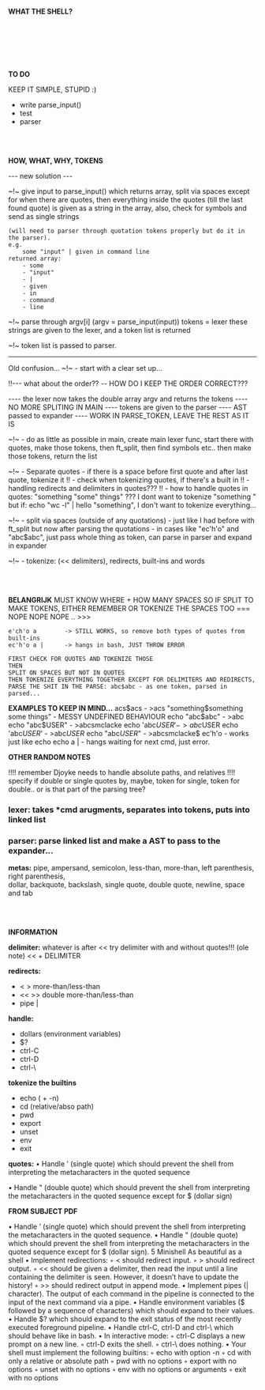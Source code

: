<br/><br/>

**WHAT THE SHELL?**

<br/><br/>


<br/><br/>

**TO DO**

KEEP IT SIMPLE, STUPID :)

- write parse_input()
- test
- parser

<br/><br/>

**HOW, WHAT, WHY, TOKENS**

--- new solution ---

~!~ give input to parse_input() which returns array, split via spaces except for when there
	are quotes, then everything inside the quotes (till the last found quote) is given as a string in
	the array, also, check for symbols and send as single strings 
	
	(will need to parser through quotation tokens properly but do it in the parser).
	e.g.
		some "input" | given in command line
	returned array:
		- some
		- "input"
		- | 
		- given
		- in
		- command
		- line

~!~	parse through argv[i] (argv = parse_input(input))
	tokens = lexer
	these strings are given to the lexer, and a token list is returned

~!~ token list is passed to parser. 

--------------------------------------------
Old confusion...
 ~!~ - start with a clear set up...

!!--- what about the order?? 
-- HOW DO I KEEP THE ORDER CORRECT???

 ---- the lexer now takes the double array argv and returns the tokens
 ---- NO MORE SPLITING IN MAIN
 ---- tokens are given to the parser
 ---- AST passed to expander
 ---- WORK IN PARSE_TOKEN, LEAVE THE REST AS IT IS

 ~!~ - do as little as possible in main, create main lexer func, start there with quotes, make those tokens, then
	ft_split, then find symbols etc.. then make those tokens, return the list 

 ~!~ - Separate quotes
	- if there is a space before first quote and after last quote, tokenize it
	!! - check when tokenizing quotes, if there's a built in
	!! - handling redirects and delimiters in quotes???
	!! - how to handle quotes in quotes: "something "some" things" ??? I dont want to tokenize "something "
		but if: echo "wc -l" | hello "something", I don't want to tokenize everything...

 ~!~ - split via spaces (outside of any quotations)
	- just like I had before with ft_split but now after parsing the quotations
	- in cases like "ec'h'o" and "abc$abc", just pass whole thing as token, can parse in parser and expand in expander

 ~!~ - tokenize: (<< delimiters), redirects, built-ins and words


<br/><br/>

**BELANGRIJK** 
	MUST KNOW WHERE + HOW MANY SPACES
	SO IF SPLIT TO MAKE TOKENS, EITHER REMEMBER OR TOKENIZE THE SPACES TOO === NOPE NOPE NOPE .. >>>


	e'ch'o a		-> STILL WORKS, so remove both types of quotes from built-ins
	ec'h'o a |		-> hangs in bash, JUST THROW ERROR

	FIRST CHECK FOR QUOTES AND TOKENIZE THOSE
	THEN
	SPLIT ON SPACES BUT NOT IN QUOTES
	THEN TOKENIZE EVERYTHING TOGETHER EXCEPT FOR DELIMITERS AND REDIRECTS, 
	PARSE THE SHIT IN THE PARSE: abc$abc - as one token, parsed in parsed...

**EXAMPLES TO KEEP IN MIND...**
	acs$acs									- >acs
	"something$something some things" 		- MESSY UNDEFINED BEHAVIOUR
	echo "abc$abc"							- >abc
	echo "abc$USER"							- >abcsmclacke
	echo 'abc$USER'							- >abc$USER
	echo 'abc$USER$'						- >abc$USER$
	echo "abc$USER$"						- >abcsmclacke$
	ec'h'o									- works just like echo
	echo a |								- hangs waiting for next cmd, just error.


**OTHER RANDOM NOTES**

!!!! remember Djoyke needs to handle absolute paths, and relatives
!!!! specify if double or single quotes by, maybe, token for single, token for double.. or is that 
part of the parsing tree?

### **lexer:** takes *cmd arugments, separates into tokens, puts into linked list

### **parser:** parse linked list and make a AST to pass to the expander...

**metas:** pipe, ampersand, semicolon, less-than, more-than, left parenthesis, right parenthesis, <br/>
dollar, backquote, backslash, single quote, double quote, newline, space and tab


<br/><br/>

**INFORMATION**

**delimiter:**  whatever is after <<
try delimiter with and without quotes!!! (ole note)
<< + DELIMITER

**redirects:** 
 - < > more-than/less-than 
 - << >> double more-than/less-than
 - pipe | 

**handle:** 
 - dollars (environment variables) 
 - $?
 - ctrl-C 
 - ctrl-D 
 - ctrl-\

**tokenize the builtins** 
 - echo ( + -n) 
 - cd (relative/abso path)
 - pwd 
 - export
 - unset
 - env
 - exit

**quotes:**
• Handle ’ (single quote) which should prevent the shell from interpreting the metacharacters in the quoted sequence

• Handle " (double quote) which should prevent the shell from interpreting the metacharacters in the quoted sequence except for $ (dollar sign)

**FROM SUBJECT PDF**

• Handle ’ (single quote) which should prevent the shell from interpreting the metacharacters in the quoted sequence.
• Handle " (double quote) which should prevent the shell from interpreting the metacharacters in the quoted sequence except for $ (dollar sign).
5
Minishell As beautiful as a shell
• Implement redirections:
◦ < should redirect input.
◦ > should redirect output.
◦ << should be given a delimiter, then read the input until a line containing the
delimiter is seen. However, it doesn’t have to update the history!
◦ >> should redirect output in append mode.
• Implement pipes (| character). The output of each command in the pipeline is
connected to the input of the next command via a pipe.
• Handle environment variables ($ followed by a sequence of characters) which
should expand to their values.
• Handle $? which should expand to the exit status of the most recently executed
foreground pipeline.
• Handle ctrl-C, ctrl-D and ctrl-\ which should behave like in bash.
• In interactive mode:
◦ ctrl-C displays a new prompt on a new line.
◦ ctrl-D exits the shell.
◦ ctrl-\ does nothing.
• Your shell must implement the following builtins:
◦ echo with option -n
◦ cd with only a relative or absolute path
◦ pwd with no options
◦ export with no options
◦ unset with no options
◦ env with no options or arguments
◦ exit with no options
